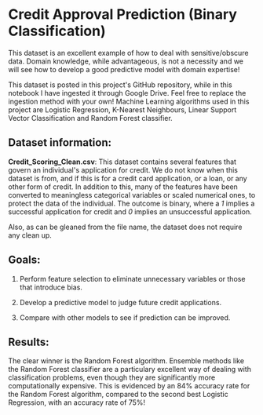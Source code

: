 # Credit Approval Prediction (Binary Classification)

This dataset is an excellent example of how to deal with sensitive/obscure data. Domain knowledge, while advantageous, is not a necessity and we will see how to develop a good predictive model with domain expertise!


This dataset is posted in this project's GitHub repository, while in this notebook I have ingested it through Google Drive. Feel free to replace the ingestion method with your own! Machine Learning algorithms used in this project are Logistic Regression, K-Nearest Neighbours, Linear Support Vector Classification and Random Forest classifier. 

## Dataset information:

**Credit_Scoring_Clean.csv**: This dataset contains several features that govern an individual's application for credit. We do not know when this dataset is from, and if this is for a credit card application, or a loan, or any other form of credit. In addition to this, many of the features have been converted to meaningless categorical variables or scaled numerical ones, to protect the data of the individual. The outcome is binary, where a *1* implies a successful application for credit and *0* implies an unsuccessful application. 

Also, as can be gleaned from the file name, the dataset does not require any clean up.

## Goals:

1. Perform feature selection to eliminate unnecessary variables or those that introduce bias.

2. Develop a predictive model to judge future credit applications.

3. Compare with other models to see if prediction can be improved.

## Results:

The clear winner is the Random Forest algorithm. Ensemble methods like the Random Forest classifier are a particulary excellent way of dealing with classification problems, even though they are significantly more computationally expensive. This is evidenced by an 84% accuracy rate for the Random Forest algorithm, compared to the second best Logistic Regression, with an accuracy rate of 75%!
